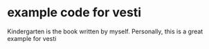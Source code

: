 # example code for vesti

Kindergarten is the book written by myself. Personally, this is a great example
for vesti
